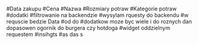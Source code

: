 #Data zakupu
#Cena
#Nazwa
#Rozmiary potraw
#Kategorie potraw
#dodatki
#filtrowanie na backendzie
#wysylam rquesty do backendu
#w requscie bedzie Data
#od do 
#dodatkow moze byc wiele i do roznych dan dopasowen ogornik do burgera czy hotdoga
#widget oddzielnym requestem
#insihgts
#as das s